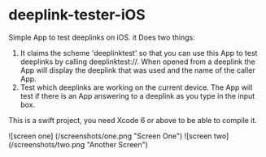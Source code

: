deeplink-tester-iOS
===================

Simple App to test deeplinks on iOS. it Does two things:

1. It claims the scheme 'deeplinktest' so that you can use this App to test deeplinks by calling deeplinktest://. When opened from a deeplink the App will display the deeplink that was used and the name of the caller App.
2. Test which deeplinks are working on the current device. The App will test if there is an App answering to a deeplink as you type in the input box.

This is a swift project, you need Xcode 6 or above to be able to compile it.

![screen one] (/screenshots/one.png "Screen One")
![screen two] (/screenshots/two.png "Another Screen")
